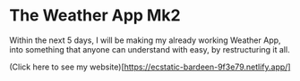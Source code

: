 # The Weather App Mk2

Within the next 5 days, I will be making my already working Weather App, into something that anyone can understand with easy, by restructuring it all. 

(Click here to see my website)[https://ecstatic-bardeen-9f3e79.netlify.app/]
